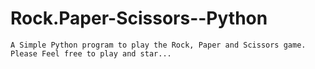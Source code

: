 # Rock.Paper-Scissors--Python
    A Simple Python program to play the Rock, Paper and Scissors game.
    Please Feel free to play and star...
